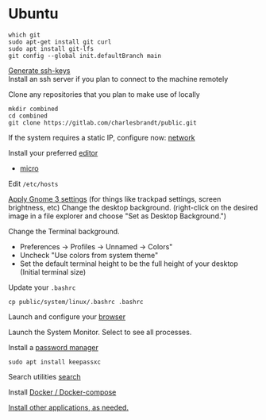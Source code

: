 # Ubuntu

```
which git
sudo apt-get install git curl 
sudo apt install git-lfs
git config --global init.defaultBranch main
```

[Generate ssh-keys](../terminal/ssh.md)  
Install an ssh server if you plan to connect to the machine remotely  

Clone any repositories that you plan to make use of locally

```
mkdir combined
cd combined
git clone https://gitlab.com/charlesbrandt/public.git
```

If the system requires a static IP, configure now: [network](../network.md)

Install your preferred [editor](../editors/)  
  - [micro](../editors/micro/index.md)

Edit `/etc/hosts`

[Apply Gnome 3 settings](window-managers/gnome3.md) (for things like trackpad settings, screen brightness, etc)
Change the desktop background. (right-click on the desired image in a file explorer and choose "Set as Desktop Background.")

Change the Terminal background.   
  - Preferences -> Profiles -> Unnamed -> Colors"  
  - Uncheck "Use colors from system theme"  
  - Set the default terminal height to be the full height of your desktop  
    (Initial terminal size)

Update your `.bashrc`

```
cp public/system/linux/.bashrc .bashrc
```

Launch and configure your [browser](../browsers.md)  

Launch the System Monitor. Select to see all processes.  

Install a [password manager](../password-manager.md)

```
sudo apt install keepassxc
```

Search utilities
[search](../search.md)

Install [Docker / Docker-compose](../virtualization/docker.md)  

[Install other applications, as needed.](../applications.md)


